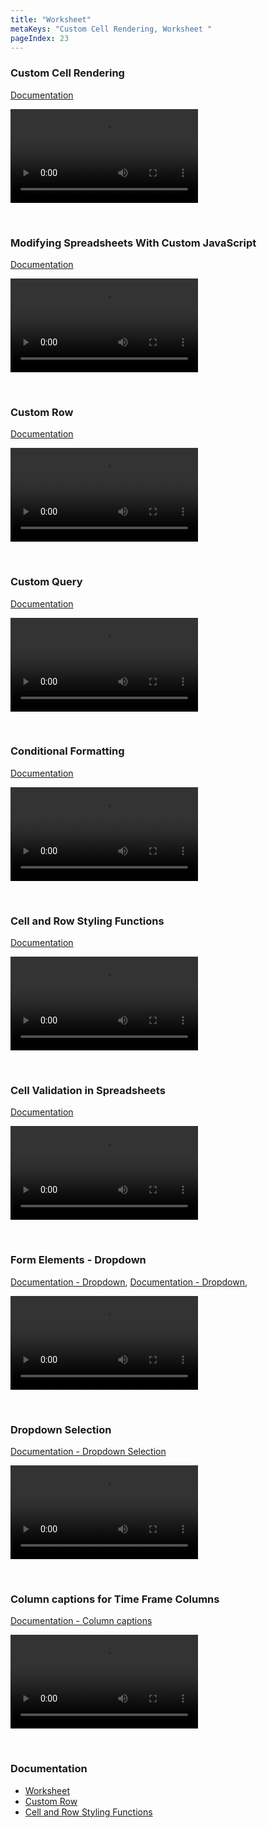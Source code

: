 ```yaml
---
title: "Worksheet"
metaKeys: "Custom Cell Rendering, Worksheet "
pageIndex: 23
---
```



### Custom Cell Rendering
[Documentation](../docs/worksheets/columnproperties/cellrenderer.md)

![video](https://profitbasedocs.blob.core.windows.net/videos/Spreadsheet%20-%20Column%20Properties%20-%20Custom%20Cell%20Renderer.mp4)

<br/>


### Modifying Spreadsheets With Custom JavaScript
[Documentation](../docs/javascript.md)


![video](https://profitbasedocs.blob.core.windows.net/videos/Spreadsheet%20-%20Modifying%20Spreadsheets%20With%20Custom%20JS.mp4)

<br/>

### Custom Row
[Documentation](../docs/worksheets/customrows.md)

![video](https://profitbasedocs.blob.core.windows.net/videos/Worksheet%20-%20Custom%20Row.mp4)

<br/>

### Custom Query
[Documentation](../docs/worksheets/customquery.md)

![video](https://profitbasedocs.blob.core.windows.net/videos/Worksheet%20-%20Custom%20Query.mp4)

<br/>

### Conditional Formatting
[Documentation](../docs/worksheets/columnproperties/basiccolproperties.md)

![video](https://profitbasedocs.blob.core.windows.net/videos/Worksheet%20-%20Conditional%20Formating.mp4)

<br/>

### Cell and Row Styling Functions
[Documentation](../docs/worksheets/calculations/cellnrowstylfunc.md)

![video](https://profitbasedocs.blob.core.windows.net/videos/Worksheet%20-%20Cell%20and%20Row%20Styling%20Functions.mp4)

<br/>

### Cell Validation in Spreadsheets
[Documentation](../docs/worksheets/cellvalidation.md)

![video](https://profitbasedocs.blob.core.windows.net/videos/Spreadsheet%20-%20Cell%20Validation.mp4)

<br/>

### Form Elements - Dropdown
[Documentation - Dropdown](../docs/forms/formelements/dropdown.md), [Documentation - Dropdown](../docs/forms/formschemas/controls/dropdown.md),

![video](https://profitbasedocs.blob.core.windows.net/videos/Dropdown.mp4)

<br/>

### Dropdown Selection
[Documentation - Dropdown Selection](../docs/worksheets/columnproperties/dropdownselection.md)

![video](https://profitbasedocs.blob.core.windows.net/videos/Worksheet%20-%20Dropdown%20Selection.mp4)

<br/>

### Column captions for Time Frame Columns
[Documentation - Column captions](../docs/worksheets/colcaptions.md)

![video](https://profitbasedocs.blob.core.windows.net/videos/Worksheet%20-%20Column%20captions%20for%20Time%20Frame%20Columns.mp4)

<br/>

### Documentation

* [Worksheet](../docs/worksheets.md)
* [Custom Row](../docs/worksheets/customrows.md)
* [Cell and Row Styling Functions](../docs/worksheets/calculations/cellnrowstylfunc.md)